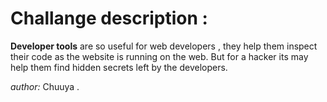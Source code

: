 # Challange description :

**Developer tools** are so useful for web developers , they help them inspect their code as the website is running on the web.
But for a hacker its may help them find hidden secrets left by the developers.

*author:* Chuuya . 
